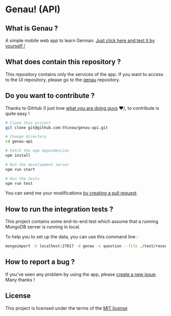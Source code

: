 # Genau! (API)

## What is Genau ?

A simple mobile web app to learn German.
[Just click here and test it by yourself !](https://thinow.github.io/genau)

## What does contain this repository ?

This repository contains only the services of the app.
If you want to access to the UI repository, please go to the [genau](https://github.com/thinow/genau) repository.

## Do you want to contribute ?

Thanks to GitHub (I just love [what you are doing guys](https://github.com/about) :heart:), to contribute is quite easy !

```bash
# Clone this project
git clone git@github.com:thinow/genau-api.git

# Change directory
cd genau-api

# Fetch the npm dependencies
npm install

# Run the development server
npm run start

# Run the tests
npm run test
```

You can send me your modifications [by creating a pull request](https://github.com/thinow/genau-api/pulls).

## How to run the integration tests ?

This project contains some end-to-end test which assume that a running MongoDB server is running in local.

To help you to set up the data, you can use this command line :
```bash
mongoimport -h localhost:27017 -d genau -c question --file ./test/resources/question.dump
```

## How to report a bug ?

If you've seen any problem by using the app, please [create a new issue](https://github.com/thinow/genau/issues/new). Many thanks !

## License
This project is licensed under the terms of the [MIT license](https://raw.githubusercontent.com/thinow/genau-api/master/LICENSE)
